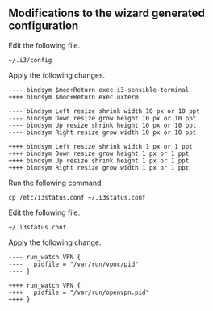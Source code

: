 Modifications to the wizard generated configuration
---------------------------------------------------
Edit the following file.

    ~/.i3/config

Apply the following changes.

    ---- bindsym $mod+Return exec i3-sensible-terminal
    ++++ bindsym $mod+Return exec uxterm

    ---- bindsym Left resize shrink width 10 px or 10 ppt
    ---- bindsym Down resize grow height 10 px or 10 ppt
    ---- bindsym Up resize shrink height 10 px or 10 ppt
    ---- bindsym Right resize grow width 10 px or 10 ppt

    ++++ bindsym Left resize shrink width 1 px or 1 ppt
    ++++ bindsym Down resize grow height 1 px or 1 ppt
    ++++ bindsym Up resize shrink height 1 px or 1 ppt
    ++++ bindsym Right resize grow width 1 px or 1 ppt

Run the following command.

    cp /etc/i3status.conf ~/.i3status.conf

Edit the following file.

    ~/.i3status.conf

Apply the following change.

    ---- run_watch VPN {
    ----   pidfile = "/var/run/vpnc/pid"
    ---- }

    ++++ run_watch VPN {
    ++++   pidfile = "/var/run/openvpn.pid"
    ++++ }
